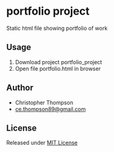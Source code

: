 # portfolio project

Static html file showing portfolio of work

## Usage
1. Download project portfolio_project
2. Open file portfolio.html in browser

## Author
* Christopher Thompson
* ce.thompson89@gmail.com

## License
Released under [MIT License](https://choosealicense.com/licenses/mit)

